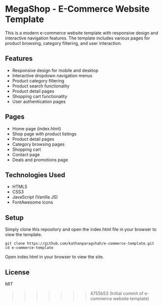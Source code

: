 # MegaShop - E-Commerce Website Template


This is a modern e-commerce website template with responsive design and interactive navigation features. The template includes various pages for product browsing, category filtering, and user interaction.

## Features

- Responsive design for mobile and desktop
- Interactive dropdown navigation menus
- Product category filtering
- Product search functionality
- Product detail pages
- Shopping cart functionality
- User authentication pages

## Pages

- Home page (index.html)
- Shop page with product listings
- Product detail pages
- Category browsing pages
- Shopping cart
- Contact page
- Deals and promotions page

## Technologies Used

- HTML5
- CSS3
- JavaScript (Vanilla JS)
- FontAwesome icons

## Setup

Simply clone this repository and open the index.html file in your browser to view the template.

```
git clone https://github.com/kathanparagshah/e-commerce-template.git
cd e-commerce-template
```

Open index.html in your browser to view the site.

## License

MIT
>>>>>>> 4755b53 (Initial commit of e-commerce website template)
